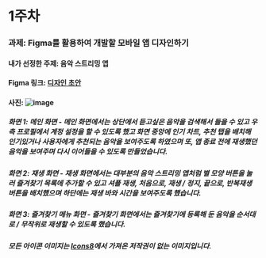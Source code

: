 # 1주차
### 과제: Figma를 활용하여 개발할 모바일 앱 디자인하기
#### 내가 선정한 주제: 음악 스트리밍 앱
#### Figma 링크: [디자인 초안](https://www.figma.com/file/MfoZCTtCcPgo5a9TnAagkS/Untitled?type=design&node-id=0%3A1&mode=design&t=6HxbFUCPlPSqGjMm-1)
#### 사진: ![image](https://github.com/alsrl441/MobileAppDevelopment/assets/128763318/5477e551-4cb7-4aca-a08f-0ae5efec4ef5)
##### 화면 1: 메인 화면 - 메인 화면에서는 상단에서 듣고싶은 음악을 검색해서 들을 수 있고 우측 프로필에서 계정 설정을 할 수 있도록 했고 화면 중앙에 인기 차트, 추천 탭을 배치해 인기있거나 사용자에게 추천되는 음악을 보여주도록 하였으며 또, 앱 종료 전에 재생했던 음악을 보여주며 다시 이어들을 수 있도록 만들었습니다.
##### 화면 2: 재생 화면 - 재생 화면에서는 대부분의 음악 스트리밍 앱처럼 별 모양 버튼을 눌러 즐겨찾기 목록에 추가할 수 있고 셔플 재생, 처음으로, 재생 / 정지, 끝으로, 반복재생 버튼을 배치했으며 하단에는 재생 바와 시간을 보여주도록 했습니다.
##### 화면 3: 즐겨찾기 메뉴 화면 - 즐겨찾기 화면에서는 즐겨찾기에 등록해 둔 음악을 순서대로 / 무작위로 재생할 수 있도록 했습니다.   
   
##### 모든 아이콘 이미지는 [Icons8](https://icons8.com/)에서 가져온 저작권이 없는 이미지입니다.
